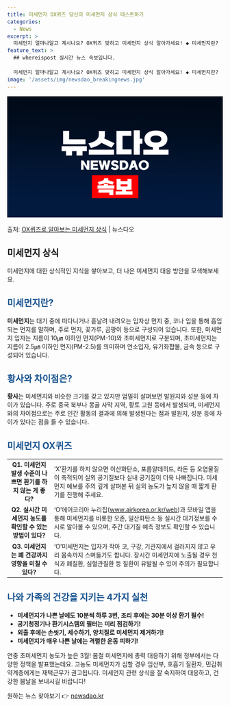 ```yaml
---
title: 미세먼지 OX퀴즈 당신의 미세먼지 상식 테스트하기
categories:
  - News
excerpt: >
  미세먼지 얼마나알고 계시나요? OX퀴즈 맞히고 미세먼지 상식 알아가세요! ◆ 미세먼지란?  대기 중에 떠다니…
feature_text: >
  ## whereispost 실시간 뉴스 속보입니다.

  미세먼지 얼마나알고 계시나요? OX퀴즈 맞히고 미세먼지 상식 알아가세요! ◆ 미세먼지란?  대기 중에 떠다니…
image: '/assets/img/newsdao_breakingnews.jpg'
---
```


![뉴스다오 속보](/assets/img/newsdao_breakingnews.jpg)

<p>출처: <a href="https://newsdao.kr/3298" rel="dofollow">OX퀴즈로 알아보는 미세먼지 상식</a> | 뉴스다오</p>

<h2 data-ke-size="size26">미세먼지 상식</h2>
<p data-ke-size="size16">미세먼지에 대한 상식적인 지식을 쌓아보고, 더 나은 미세먼지 대응 방안을 모색해보세요.</p>

<h2><b><span style="color: #1a5490;">미세먼지란?</span></b></h2>
<p><b>미세먼지</b>는 대기 중에 떠다니거나 흩날려 내려오는 입자상 먼지 중, 코나 입을 통해 흡입되는 먼지를 말하며, 주로 먼지, 꽃가루, 곰팡이 등으로 구성되어 있습니다. 또한, 미세먼지 입자는 지름이 10㎛ 이하인 먼지(PM-10)와 초미세먼지로 구분되며, 초미세먼지는 지름이 2.5㎛ 이하인 먼지(PM-2.5)를 의미하며 연소입자, 유기화합물, 금속 등으로 구성되어 있습니다.</p>

<h2><b><span style="color: #1a5490;">황사와 차이점은?</span></b></h2>
<p><b>황사</b>는 미세먼지와 비슷한 크기를 갖고 있지만 엄밀히 살펴보면 발원지와 성분 등에 차이가 있습니다. 주로 중국 북부나 몽골 사막 지역, 황토 고원 등에서 발생되며, 미세먼지와의 차이점으로는 주로 인간 활동의 결과에 의해 발생된다는 점과 발원지, 성분 등에 차이가 있다는 점을 들 수 있습니다.</p>

<h2><b><span style="color: #1a5490;">미세먼지 OX퀴즈</span></b></h2>
<table>
	<tbody>
		<tr>
			<td style="text-align: center; height: 17px;"><b>Q1. 미세먼지 발생 수준이 나쁘면 환기를 하지 않는 게 좋다?</b></td>
			<td>‘X’환기를 하지 않으면 이산화탄소, 포름알데히드, 라돈 등 오염물질이 축적되어 실외 공기질보다 실내 공기질이 더욱 나빠집니다. 미세먼지 예보를 주의 깊게 살펴본 뒤 실외 농도가 높지 않을 때 짧게 환기를 진행해 주세요.</td>
		</tr>
		<tr>
			<td style="text-align: center; height: 17px;"><b>Q2. 실시간 미세먼지 농도를 확인할 수 있는 방법이 있다?</b></td>
			<td>‘O’에어코리아 누리집(<a href="www.airkorea.or.kr/web">www.airkorea.or.kr/web</a>)과 모바일 앱을 통해 미세먼지를 비롯한 오존, 일산화탄소 등 실시간 대기정보를 수시로 알아볼 수 있으며, 주간 대기질 예측 정보도 확인할 수 있습니다.</td>
		</tr>
		<tr>
			<td style="text-align: center; height: 17px;"><b>Q3. 미세먼지는 폐 건강까지 영향을 미칠 수 있다?</b></td>
			<td>‘O’미세먼지는 입자가 작아 코, 구강, 기관지에서 걸러지지 않고 우리 몸속까지 스며들기도 합니다. 장시간 미세먼지에 노출될 경우 천식과 폐질환, 심혈관질환 등 질환이 유발될 수 있어 주의가 필요합니다.</td>
		</tr>
	</tbody>
</table>

<h2><b><span style="color: #1a5490;">나와 가족의 건강을 지키는 4가지 실천</span></b></h2>
<ul>
	<li><b>미세먼지가 나쁜 날에도 10분씩 하루 3번, 조리 후에는 30분 이상 환기 필수!</b></li>
	<li><b>공기청정기나 환기시스템의 필터는 미리 점검하기!</b></li>
	<li><b>외출 후에는 손씻기, 세수하기, 양치질로 미세먼지 제거하기!</b></li>
	<li><b>미세먼지가 매우 나쁜 날에는 격렬한 운동 피하기!</b></li>
</ul>

<p data-ke-size="size16">연중 초미세먼지 농도가 높은 3월! 봄철 미세먼지에 총력 대응하기 위해 정부에서는 다양한 정책을 발표했는데요. 고농도 미세먼지가 심할 경우 임산부, 호흡기 질환자, 민감취약계층에게는 재택근무가 권고됩니다. 미세먼지 관련 상식을 잘 숙지하여 대응하고, 건강한 봄날을 보내시길 바랍니다!</p> 

원하는 뉴스 찾아보기 👉 <a href="https://newsdao.kr" rel="dofollow">newsdao.kr</a>


